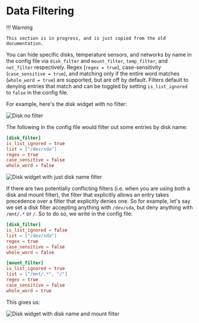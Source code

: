 # Data Filtering

!!! Warning

    This section is in progress, and is just copied from the old documentation.

You can hide specific disks, temperature sensors, and networks by name in the config file via `disk_filter` and `mount_filter`, `temp_filter`, and `net_filter` respectively. Regex (`regex = true`), case-sensitivity (`case_sensitive = true`), and matching only if the entire word matches (`whole_word = true`) are supported, but are off by default. Filters default to denying entries that match and can be toggled by setting `is_list_ignored` to `false` in the config file.

For example, here's the disk widget with no filter:

![Disk no filter](/assets/screenshots/config/disk-filtering/disk_no_filter.webp)

The following in the config file would filter out some entries by disk name:

```toml
[disk_filter]
is_list_ignored = true
list = ["/dev/sda"]
regex = true
case_sensitive = false
whole_word = false
```

![Disk widget with just disk name filter](/assets/screenshots/config/disk-filtering/disk_name_filter.webp)

If there are two potentially conflicting filters (i.e. when you are using both a disk and mount filter), the filter that explicitly allows an entry takes precedence over a filter that explicitly denies one. So for example, let's say we set a disk filter accepting anything with `/dev/sda`, but deny anything with `/mnt/.*` or `/`. So to do so, we write in the config file:

```toml
[disk_filter]
is_list_ignored = false
list = ["/dev/sda"]
regex = true
case_sensitive = false
whole_word = false

[mount_filter]
is_list_ignored = true
list = ["/mnt/.*", "/"]
regex = true
case_sensitive = false
whole_word = true
```

This gives us:

![Disk widget with disk name and mount filter](/assets/screenshots/config/disk-filtering/disk_name_mount_filter.webp)
